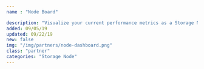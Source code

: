 ```yaml
---
name : "Node Board"

description: "Visualize your current performance metrics as a Storage Node Operator"
added: 09/05/19
updated: 09/22/19
new: false
img: "/img/partners/node-dashboard.png"
class: "partner"
categories: "Storage Node"
---
```

